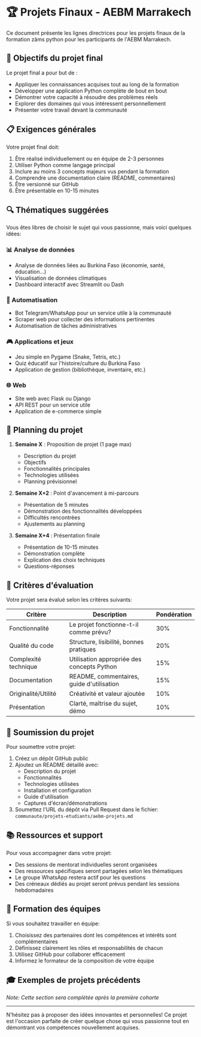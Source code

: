 # 🏆 Projets Finaux - AEBM Marrakech

Ce document présente les lignes directrices pour les projets finaux de la formation zãms python pour les participants de l'AEBM Marrakech.

## 🎯 Objectifs du projet final

Le projet final a pour but de :
- Appliquer les connaissances acquises tout au long de la formation
- Développer une application Python complète de bout en bout
- Démontrer votre capacité à résoudre des problèmes réels
- Explorer des domaines qui vous intéressent personnellement
- Présenter votre travail devant la communauté

## 📋 Exigences générales

Votre projet final doit:
1. Être réalisé individuellement ou en équipe de 2-3 personnes
2. Utiliser Python comme langage principal
3. Inclure au moins 3 concepts majeurs vus pendant la formation
4. Comprendre une documentation claire (README, commentaires)
5. Être versionné sur GitHub
6. Être présentable en 10-15 minutes

## 🔍 Thématiques suggérées

Vous êtes libres de choisir le sujet qui vous passionne, mais voici quelques idées:

### 📊 Analyse de données
- Analyse de données liées au Burkina Faso (économie, santé, éducation...)
- Visualisation de données climatiques
- Dashboard interactif avec Streamlit ou Dash

### 🤖 Automatisation
- Bot Telegram/WhatsApp pour un service utile à la communauté
- Scraper web pour collecter des informations pertinentes
- Automatisation de tâches administratives

### 🎮 Applications et jeux
- Jeu simple en Pygame (Snake, Tetris, etc.)
- Quiz éducatif sur l'histoire/culture du Burkina Faso
- Application de gestion (bibliothèque, inventaire, etc.)

### 🌐 Web
- Site web avec Flask ou Django
- API REST pour un service utile
- Application de e-commerce simple

## 📅 Planning du projet

1. **Semaine X** : Proposition de projet (1 page max)
   - Description du projet
   - Objectifs
   - Fonctionnalités principales
   - Technologies utilisées
   - Planning prévisionnel

2. **Semaine X+2** : Point d'avancement à mi-parcours
   - Présentation de 5 minutes
   - Démonstration des fonctionnalités développées
   - Difficultés rencontrées
   - Ajustements au planning

3. **Semaine X+4** : Présentation finale
   - Présentation de 10-15 minutes
   - Démonstration complète
   - Explication des choix techniques
   - Questions-réponses

## 📝 Critères d'évaluation

Votre projet sera évalué selon les critères suivants:

| Critère | Description | Pondération |
|---------|-------------|-------------|
| Fonctionnalité | Le projet fonctionne-t-il comme prévu? | 30% |
| Qualité du code | Structure, lisibilité, bonnes pratiques | 20% |
| Complexité technique | Utilisation appropriée des concepts Python | 15% |
| Documentation | README, commentaires, guide d'utilisation | 15% |
| Originalité/Utilité | Créativité et valeur ajoutée | 10% |
| Présentation | Clarté, maîtrise du sujet, démo | 10% |

## 🔄 Soumission du projet

Pour soumettre votre projet:

1. Créez un dépôt GitHub public
2. Ajoutez un README détaillé avec:
   - Description du projet
   - Fonctionnalités
   - Technologies utilisées
   - Installation et configuration
   - Guide d'utilisation
   - Captures d'écran/démonstrations
3. Soumettez l'URL du dépôt via Pull Request dans le fichier: `communaute/projets-etudiants/aebm-projets.md`

## 📚 Ressources et support

Pour vous accompagner dans votre projet:
- Des sessions de mentorat individuelles seront organisées
- Des ressources spécifiques seront partagées selon les thématiques
- Le groupe WhatsApp restera actif pour les questions
- Des créneaux dédiés au projet seront prévus pendant les sessions hebdomadaires

## 👥 Formation des équipes

Si vous souhaitez travailler en équipe:
1. Choisissez des partenaires dont les compétences et intérêts sont complémentaires
2. Définissez clairement les rôles et responsabilités de chacun
3. Utilisez GitHub pour collaborer efficacement
4. Informez le formateur de la composition de votre équipe

## 🎓 Exemples de projets précédents

*Note: Cette section sera complétée après la première cohorte*

---

N'hésitez pas à proposer des idées innovantes et personnelles! Ce projet est l'occasion parfaite de créer quelque chose qui vous passionne tout en démontrant vos compétences nouvellement acquises. 
